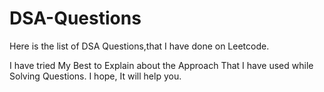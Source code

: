 # DSA-Questions
Here is the list of DSA Questions,that I have done on Leetcode.

I have tried My Best to Explain about the Approach That I have used while Solving Questions.
I hope, It will help you.
